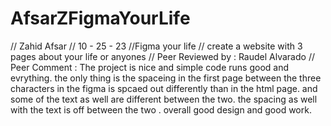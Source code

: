 # AfsarZFigmaYourLife
// Zahid Afsar
// 10 - 25 - 23
//Figma your life
// create a website with 3 pages about your life or anyones
// Peer Reviewed by : Raudel Alvarado
// Peer Comment : The project is nice and simple code runs good and evrything. the only thing is the spaceing in the first page between the three characters in the figma is spcaed out differently than in the html page. and some of the text as well are different between the two. the spacing as well with the text is off between the two . overall good design and good work. 
